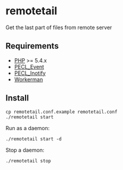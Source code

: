 # remotetail
Get the last part of files from remote server

## Requirements
- [PHP](http://www.php.net/) >= 5.4.x
- [PECL_Event](https://pecl.php.net/package/event)
- [PECL_Inotify](https://pecl.php.net/package/inotify)
- [Workerman](https://github.com/walkor/Workerman)

## Install
```
cp remotetail.conf.example remotetail.conf
./remotetail start
```
Run as a daemon:
```
./remotetail start -d
```
Stop a daemon:
```
./remotetail stop
```
